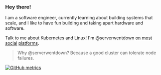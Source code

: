 
### Hey there!

I am a software engineer, currently learning about building systems that scale, and I like to have fun building and taking apart hardware and software.

Talk to me about Kubernetes and Linux! I'm @serverwentdown [on](https://instagram.com/serverwentdown) [most](https://twitter.com/serverwentdown) [social](https://keybase.io/serverwentdown) [platforms](https://t.me/serverwentdown). 

> Why @serverwentdown? Because a good cluster can tolerate node failures. 

[![GitHub metrics](https://metrics.lecoq.io/serverwentdown?languages=1&followup=1)](https://github.com/lowlighter/metrics)
